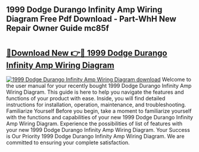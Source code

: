 ## 1999 Dodge Durango Infinity Amp Wiring Diagram Free Pdf Download - Part-WhH New Repair Owner Guide mc85f

# <h2><a href="http://dfpwuks.blite.top/?on=1999+Dodge+Durango+Infinity+Amp+Wiring+Diagram">🔗Download New 👉🔴 1999 Dodge Durango Infinity Amp Wiring Diagram</a></h2>

[![1999 Dodge Durango Infinity Amp Wiring Diagram download](https://i.imgur.com/lujVjoI.png)](http://dfpwuks.blite.top/?on=1999+Dodge+Durango+Infinity+Amp+Wiring+Diagram)
Welcome to the user manual for your recently bought 1999 Dodge Durango Infinity Amp Wiring Diagram. This guide is here to help you navigate the features and functions of your product with ease. Inside, you will find detailed instructions for installation, operation, maintenance, and troubleshooting. Familiarize Yourself Before you begin, take a moment to familiarize yourself with the functions and capabilities of your new 1999 Dodge Durango Infinity Amp Wiring Diagram. Experience the possibilities of list of features with your new 1999 Dodge Durango Infinity Amp Wiring Diagram. Your Success is Our Priority 1999 Dodge Durango Infinity Amp Wiring Diagram. We are committed to ensuring your complete satisfaction.
